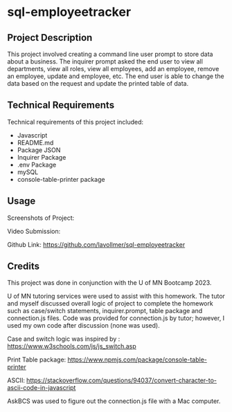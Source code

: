 # sql-employeetracker

## Project Description

This project involved creating a command line user prompt to store data about a business. The inquirer prompt asked the end user to view all departments, view all roles, view all employees, add an employee, remove an employee, update and employee, etc. The end user is able to change the data based on the request and update the printed table of data.

## Technical Requirements

Technical requirements of this project included:
* Javascript
* README.md
* Package JSON
* Inquirer Package
* .env Package
* mySQL
* console-table-printer package

## Usage

Screenshots of Project:

Video Submission:

Github Link: https://github.com/lavollmer/sql-employeetracker


## Credits

This project was done in conjunction with the U of MN Bootcamp 2023. 

U of MN tutoring services were used to assist with this homework. The tutor and myself discussed overall logic of project to complete the homework such as case/switch statements, inquirer.prompt, table package and connection.js files. Code was provided for connection.js by tutor; however, I used my own code after discussion (none was used). 

Case and switch logic was inspired by : https://www.w3schools.com/js/js_switch.asp

Print Table package: https://www.npmjs.com/package/console-table-printer

ASCII: https://stackoverflow.com/questions/94037/convert-character-to-ascii-code-in-javascript

AskBCS was used to figure out the connection.js file with a Mac computer.